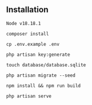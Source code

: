 ## Installation

```
Node v18.18.1
```

```
composer install
```

```
cp .env.example .env
```

```
php artisan key:generate
```

```
touch database/database.sqlite
```

```
php artisan migrate --seed
```

```
npm install && npm run build
```

```
php artisan serve
```
